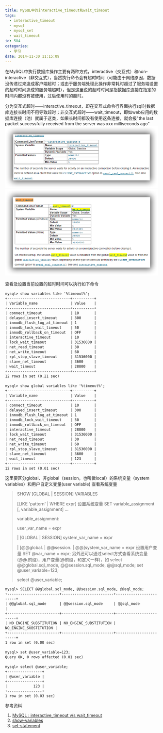 ```yaml
---
title: MySQL中的interactive_timeout和wait_timeout
tags:
  - interactive_timeout
  - mysql
  - mysql_set
  - wait_timeout
id: 584
categories:
  - 学习
date: 2014-11-30 11:15:09
---
```


在MySQL中执行数据库操作主要有两种方式，interactive（交互式）和non-interactive（非交互式），当然执行命令会有超时时间（可能由于网络原因，数据没传递过来造成客户端超时；或由于服务端处理此操作非常耗时超过了服务端设置的超时时间造成的服务端超时），但是这里说的超时时间是指数据库连接在指定的时间内都没有被使用，过后使用时的超时。

<!--more-->

分为交互式超时——interactive_timeout，即在交互式命令行界面执行sql时数据库连接长时间不用导致超时；非交互式超时——wait_timeout，即如web应用的数据库连接（池）就属于这类，如果长时间都没有使用这条连接，就会报"the last packet successfully received from the server was xxx milliseconds ago"
[![mysql_sysvar_interactive_timeout](/resources/2014/11/mysql_sysvar_interactive_timeout.png)](/resources/2014/11/mysql_sysvar_interactive_timeout.png "http://dev.mysql.com/doc/refman/5.7/en/server-system-variables.html#sysvar_interactive_timeout")
[![mysql_sysvar_wait_timeout](/resources/2014/11/mysql_sysvar_wait_timeout.png)](/resources/2014/11/mysql_sysvar_wait_timeout.png "http://dev.mysql.com/doc/refman/5.7/en/server-system-variables.html#sysvar_wait_timeout")

查看及设置当前设置的超时时间可以执行如下命令

```shell
mysql> show variables like '%timeout%';
+-----------------------------+----------+
| Variable_name               | Value    |
+-----------------------------+----------+
| connect_timeout             | 10       |
| delayed_insert_timeout      | 300      |
| innodb_flush_log_at_timeout | 1        |
| innodb_lock_wait_timeout    | 50       |
| innodb_rollback_on_timeout  | OFF      |
| interactive_timeout         | 10       |
| lock_wait_timeout           | 31536000 |
| net_read_timeout            | 30       |
| net_write_timeout           | 60       |
| rpl_stop_slave_timeout      | 31536000 |
| slave_net_timeout           | 3600     |
| wait_timeout                | 28800    |
+-----------------------------+----------+
12 rows in set (0.21 sec)

mysql> show global variables like '%timeout%';
+-----------------------------+----------+
| Variable_name               | Value    |
+-----------------------------+----------+
| connect_timeout             | 10       |
| delayed_insert_timeout      | 300      |
| innodb_flush_log_at_timeout | 1        |
| innodb_lock_wait_timeout    | 50       |
| innodb_rollback_on_timeout  | OFF      |
| interactive_timeout         | 28800    |
| lock_wait_timeout           | 31536000 |
| net_read_timeout            | 30       |
| net_write_timeout           | 60       |
| rpl_stop_slave_timeout      | 31536000 |
| slave_net_timeout           | 3600     |
| wait_timeout                | 123      |
+-----------------------------+----------+
12 rows in set (0.01 sec)
```

这里要区分global、非global（session，也叫做local）的系统变量（system variables）和用户自定义变量(user variable)
查看系统变量
> SHOW [GLOBAL | SESSION] VARIABLES
> 
> [LIKE 'pattern' | WHERE expr]
设置系统变量
> SET variable_assignment [, variable_assignment] ...
> 
> 
> variable_assignment:
> 
> user_var_name = expr
> 
> | [GLOBAL | SESSION] system_var_name = expr
> 
> | [@@global. | @@session. | @@]system_var_name = expr
设置用户变量
> SET @var_name = expr;
另外还可以通过select方式查看系统变量(@@.前缀)，用户变量(@前缀，和定义一样)，如
> select @@global.sql_mode, @@session.sql_mode, @@sql_mode;
> set @user_variable=123;
> 
> select @user_variable;

```shell
mysql> SELECT @@global.sql_mode, @@session.sql_mode, @@sql_mode;
+------------------------+------------------------+------------------------+
| @@global.sql_mode      | @@session.sql_mode     | @@sql_mode             |
+------------------------+------------------------+------------------------+
| NO_ENGINE_SUBSTITUTION | NO_ENGINE_SUBSTITUTION | NO_ENGINE_SUBSTITUTION |
+------------------------+------------------------+------------------------+
1 row in set (0.00 sec)

mysql> set @user_variable=123;
Query OK, 0 rows affected (0.01 sec)

mysql> select @user_variable;
+----------------+
| @user_variable |
+----------------+
|            123 |
+----------------+
1 row in set (0.03 sec)
```

参考资料
1. [MySQL : interactive_timeout v/s wait_timeout](http://www.serveridol.com/2012/04/13/mysql-interactive_timeout-vs-wait_timeout/)
2. [show-variables](http://dev.mysql.com/doc/refman/5.7/en/show-variables.html)
3. [set-statement](http://dev.mysql.com/doc/refman/5.7/en/set-statement.html)